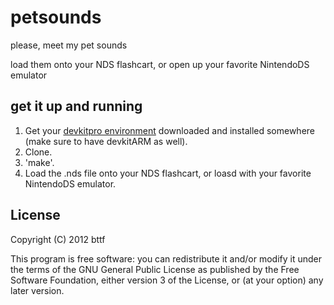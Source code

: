 # petsounds

please, meet my pet sounds

load them onto your NDS flashcart, or open up your favorite NintendoDS emulator

## get it up and running
1. Get your [devkitpro environment](http://devkitpro.org/wiki/Getting_Started) downloaded and installed somewhere (make sure to have devkitARM as well).
2. Clone.
3. 'make'.
4. Load the .nds file onto your NDS flashcart, or loasd with your favorite NintendoDS emulator.

## License

Copyright (C) 2012  bttf

This program is free software: you can redistribute it and/or modify
it under the terms of the GNU General Public License as published by
the Free Software Foundation, either version 3 of the License, or
(at your option) any later version.

